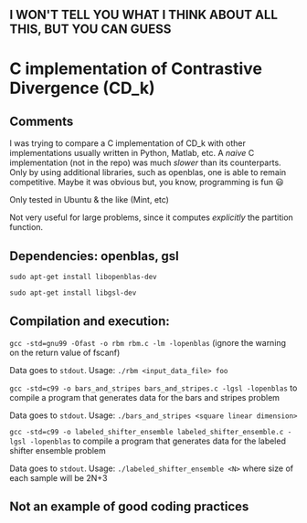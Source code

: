 ## I WON'T TELL YOU WHAT I THINK ABOUT ALL THIS, BUT YOU CAN GUESS

# C implementation of Contrastive Divergence (CD_k) 

## Comments

I was trying to compare a C implementation of CD_k with other implementations usually written in Python, Matlab, etc. A *naive* C implementation (not in the repo) was much *slower* than its counterparts. Only by using additional libraries, such as openblas, one is able to remain competitive. Maybe it was obvious but, you know, programming is fun :smiley:

Only tested in Ubuntu & the like (Mint, etc)

Not very useful for large problems, since it computes *explicitly* the partition function. 

## Dependencies: openblas, gsl

`sudo apt-get install libopenblas-dev`

`sudo apt-get install libgsl-dev`

## Compilation and execution:

`gcc -std=gnu99 -Ofast -o rbm rbm.c -lm -lopenblas` 
(ignore the warning on the return value of fscanf)

Data goes to `stdout`. Usage: `./rbm <input_data_file> foo`


`gcc -std=c99 -o bars_and_stripes bars_and_stripes.c -lgsl -lopenblas`
to compile a program that generates data for the bars and stripes problem

Data goes to `stdout`. Usage: `./bars_and_stripes <square linear dimension>`


`gcc -std=c99 -o labeled_shifter_ensemble labeled_shifter_ensemble.c -lgsl -lopenblas`
to compile a program that generates data for the labeled shifter ensemble problem

Data goes to `stdout`. Usage: `./labeled_shifter_ensemble <N>` where size of each sample will be 2N+3

## Not an example of good coding practices

